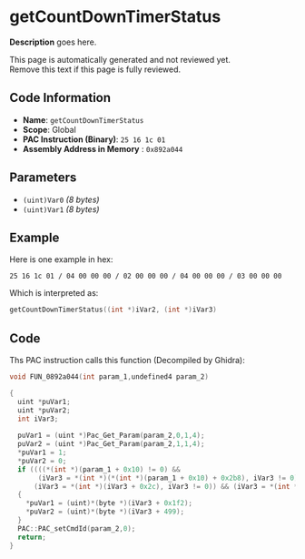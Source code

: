 # getCountDownTimerStatus

**Description** goes here.

This page is automatically generated and not reviewed yet.<br>Remove this text if this page is fully reviewed.

## Code Information

- **Name**: `getCountDownTimerStatus`
- **Scope**: Global
- **PAC Instruction (Binary)**: `25 16 1c 01`
- **Assembly Address in Memory** : `0x892a044`

## Parameters

- `(uint)Var0` *(8 bytes)*
- `(uint)Var1` *(8 bytes)*

## Example

Here is one example in hex:

```25 16 1c 01 / 04 00 00 00 / 02 00 00 00 / 04 00 00 00 / 03 00 00 00```

Which is interpreted as:

```c
getCountDownTimerStatus((int *)iVar2, (int *)iVar3)
```

## Code

Ths PAC instruction calls this function (Decompiled by Ghidra):

```c
void FUN_0892a044(int param_1,undefined4 param_2)

{
  uint *puVar1;
  uint *puVar2;
  int iVar3;
  
  puVar1 = (uint *)Pac_Get_Param(param_2,0,1,4);
  puVar2 = (uint *)Pac_Get_Param(param_2,1,1,4);
  *puVar1 = 1;
  *puVar2 = 0;
  if ((((*(int *)(param_1 + 0x10) != 0) &&
       (iVar3 = *(int *)(*(int *)(param_1 + 0x10) + 0x2b8), iVar3 != 0)) &&
      (iVar3 = *(int *)(iVar3 + 0x2c), iVar3 != 0)) && (iVar3 = *(int *)(iVar3 + 100), iVar3 != 0))
  {
    *puVar1 = (uint)*(byte *)(iVar3 + 0x1f2);
    *puVar2 = (uint)*(byte *)(iVar3 + 499);
  }
  PAC::PAC_setCmdId(param_2,0);
  return;
}
```

